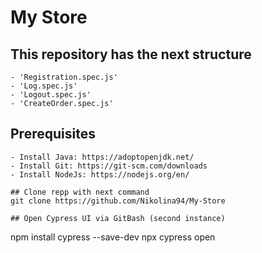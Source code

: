 # My Store


## This repository has the next structure
    - 'Registration.spec.js'
    - 'Log.spec.js'
    - 'Logout.spec.js'
    - 'CreateOrder.spec.js'
 

## Prerequisites

    - Install Java: https://adoptopenjdk.net/  
    - Install Git: https://git-scm.com/downloads  
    - Install NodeJs: https://nodejs.org/en/  

```
## Clone repp with next command
git clone https://github.com/Nikolina94/My-Store

## Open Cypress UI via GitBash (second instance)
```

npm install cypress --save-dev
npx cypress open

```
